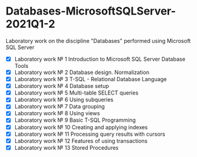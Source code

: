 # Databases-MicrosoftSQLServer-2021Q1-2
Laboratory work on the discipline "Databases" performed using Microsoft SQL Server
- [x] Laboratory work № 1 Introduction to Microsoft SQL Server Database Tools
- [x] Laboratory work № 2 Database design. Normalization
- [x] Laboratory work № 3 T-SQL - Relational Database Language
- [x] Laboratory work № 4 Database setup
- [x] Laboratory work № 5 Multi-table SELECT queries
- [x] Laboratory work № 6 Using subqueries
- [x] Laboratory work № 7 Data grouping
- [x] Laboratory work № 8 Using views
- [x] Laboratory work № 9 Basic T-SQL Programming
- [x] Laboratory work № 10 Creating and applying indexes
- [x] Laboratory work № 11 Processing query results with cursors
- [x] Laboratory work № 12 Features of using transactions
- [x] Laboratory work № 13 Stored Procedures
